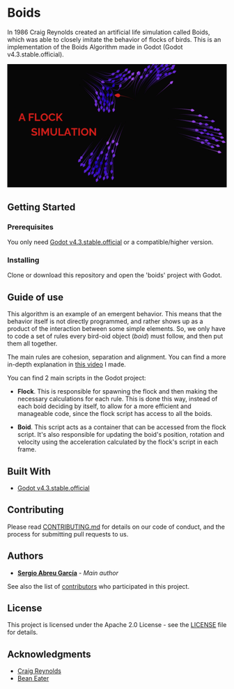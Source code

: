 # Boids
In 1986 Craig Reynolds created an artificial life simulation called Boids, which
was able to closely imitate the behavior of flocks of birds. This is an implementation
of the Boids Algorithm made in Godot (Godot v4.3.stable.official).

[![Boids preview](_doc/preview.png)](https://youtu.be/pXQCasmBhY4)

## Getting Started
### Prerequisites

You only need [Godot v4.3.stable.official](https://godotengine.org/download) or a compatible/higher version.

### Installing

Clone or download this repository and open the 'boids' project with Godot.

## Guide of use

This algorithm is an example of an emergent behavior. This means that the
behavior itself is not directly programmed, and rather shows up as a product of
the interaction between some simple elements. So, we only have to code a set of rules
every bird-oid object (*boid*) must follow, and then put them all together.

The main rules are cohesion, separation and alignment. You can find a more
in-depth explanation in [this video](https://youtu.be/pXQCasmBhY4) I made.

You can find 2 main scripts in the Godot project:

- **Flock**. This is responsible for spawning the flock and then making the
necessary calculations for each rule. This is done this way, instead of
each boid deciding by itself, to allow for a more efficient and manageable code,
since the flock script has access to all the boids.

- **Boid**. This script acts as a container that can be accessed from the flock
script. It's also responsible for updating the boid's position, rotation and
velocity using the acceleration calculated by the flock's script in each frame.

## Built With

* [Godot v4.3.stable.official](https://godotengine.org/)

## Contributing

Please read [CONTRIBUTING.md](_doc/CONTRIBUTING.md) for details on our code of conduct, and the process for submitting pull requests to us.

## Authors

* **[Sergio Abreu García](https://sergioabreu.me)** - *Main author*

See also the list of [contributors](https://github.com/sergioabre-g/boids/contributors) who participated in this project.

## License

This project is licensed under the Apache 2.0 License - see the [LICENSE](LICENSE) file for details.

## Acknowledgments

* [Craig Reynolds](https://www.red3d.com/cwr/boids/)
* [Bean Eater](https://eater.net/boids)
